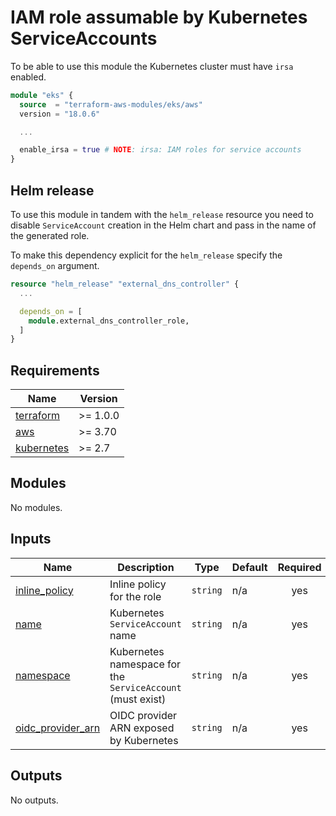 <!--
To update docs, run:
  docker run --rm --volume "$(pwd):/terraform-docs" -u $(id -u) quay.io/terraform-docs/terraform-docs:0.16.0 /terraform-docs
-->
# IAM role assumable by Kubernetes ServiceAccounts

To be able to use this module the Kubernetes cluster must have `irsa` enabled.

```terraform
module "eks" {
  source  = "terraform-aws-modules/eks/aws"
  version = "18.0.6"

  ...

  enable_irsa = true # NOTE: irsa: IAM roles for service accounts
}
```

## Helm release

To use this module in tandem with the `helm_release` resource you need to disable `ServiceAccount` creation in the Helm chart and pass in the name of the generated role.

To make this dependency explicit for the `helm_release` specify the `depends_on` argument.

```terraform
resource "helm_release" "external_dns_controller" {
  ...

  depends_on = [
    module.external_dns_controller_role,
  ]
}
```

<!-- BEGIN_TF_DOCS -->
## Requirements

| Name | Version |
|------|---------|
| <a name="requirement_terraform"></a> [terraform](#requirement\_terraform) | >= 1.0.0 |
| <a name="requirement_aws"></a> [aws](#requirement\_aws) | >= 3.70 |
| <a name="requirement_kubernetes"></a> [kubernetes](#requirement\_kubernetes) | >= 2.7 |

## Modules

No modules.

## Inputs

| Name | Description | Type | Default | Required |
|------|-------------|------|---------|:--------:|
| <a name="input_inline_policy"></a> [inline\_policy](#input\_inline\_policy) | Inline policy for the role | `string` | n/a | yes |
| <a name="input_name"></a> [name](#input\_name) | Kubernetes `ServiceAccount` name | `string` | n/a | yes |
| <a name="input_namespace"></a> [namespace](#input\_namespace) | Kubernetes namespace for the `ServiceAccount` (must exist) | `string` | n/a | yes |
| <a name="input_oidc_provider_arn"></a> [oidc\_provider\_arn](#input\_oidc\_provider\_arn) | OIDC provider ARN exposed by Kubernetes | `string` | n/a | yes |

## Outputs

No outputs.
<!-- END_TF_DOCS -->

